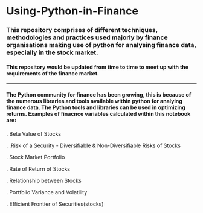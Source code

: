 # Using-Python-in-Finance

### This repository comprises of different techniques, methodologies and practices used majorly by finance organisations making use of python for analysing finance data, especially in the stock market.
#### This repository would be updated from time to time to meet up with the requirements of the finance market. 
 
 ______________________________________________________________________________________________________________________________________________________________________
#### The Python community for finance has been growing, this is because of the numerous libraries and tools available within python for analying finance data. The Python tools and libraries can be used in optimizing returns. Examples of finacnce variables calculated within this notebook are:

. Beta Value of Stocks

. .Risk of a Security - Diversifiable & Non-Diversifiable Risks of Stocks

. Stock Market Portfolio

. Rate of Return of Stocks

. Relationship between Stocks

. Portfolio Variance and Volatility

. Efficient Frontier of Securities(stocks)
